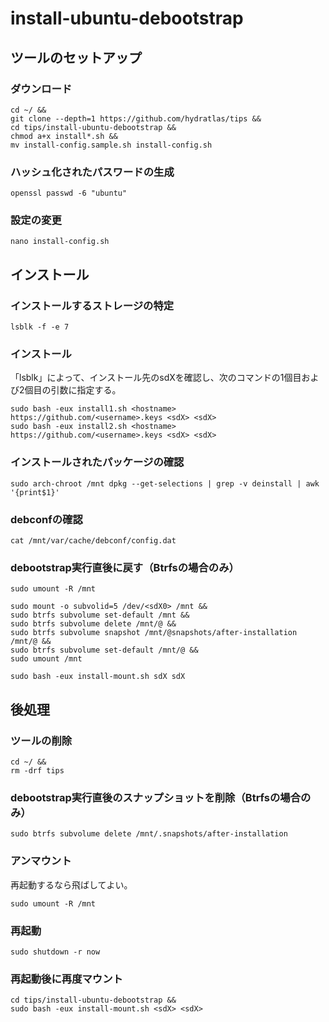 # install-ubuntu-debootstrap
## ツールのセットアップ
### ダウンロード
```
cd ~/ &&
git clone --depth=1 https://github.com/hydratlas/tips &&
cd tips/install-ubuntu-debootstrap &&
chmod a+x install*.sh &&
mv install-config.sample.sh install-config.sh
```

### ハッシュ化されたパスワードの生成
```
openssl passwd -6 "ubuntu"
```

### 設定の変更
```
nano install-config.sh
```

## インストール
### インストールするストレージの特定
```
lsblk -f -e 7
```

### インストール
「lsblk」によって、インストール先のsdXを確認し、次のコマンドの1個目および2個目の引数に指定する。
```
sudo bash -eux install1.sh <hostname> https://github.com/<username>.keys <sdX> <sdX>
sudo bash -eux install2.sh <hostname> https://github.com/<username>.keys <sdX> <sdX>
```

### インストールされたパッケージの確認
```
sudo arch-chroot /mnt dpkg --get-selections | grep -v deinstall | awk '{print$1}'
```

### debconfの確認
```
cat /mnt/var/cache/debconf/config.dat
```

### debootstrap実行直後に戻す（Btrfsの場合のみ）
```
sudo umount -R /mnt

sudo mount -o subvolid=5 /dev/<sdX0> /mnt &&
sudo btrfs subvolume set-default /mnt &&
sudo btrfs subvolume delete /mnt/@ &&
sudo btrfs subvolume snapshot /mnt/@snapshots/after-installation /mnt/@ &&
sudo btrfs subvolume set-default /mnt/@ &&
sudo umount /mnt

sudo bash -eux install-mount.sh sdX sdX
```

## 後処理
### ツールの削除
```
cd ~/ &&
rm -drf tips
```

### debootstrap実行直後のスナップショットを削除（Btrfsの場合のみ）
```
sudo btrfs subvolume delete /mnt/.snapshots/after-installation
```

### アンマウント
再起動するなら飛ばしてよい。
```
sudo umount -R /mnt
```

### 再起動
```
sudo shutdown -r now
```

### 再起動後に再度マウント
```
cd tips/install-ubuntu-debootstrap &&
sudo bash -eux install-mount.sh <sdX> <sdX>
```
